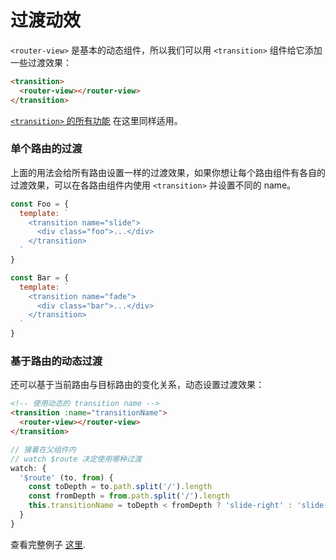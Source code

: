 # 过渡动效

`<router-view>` 是基本的动态组件，所以我们可以用 `<transition>` 组件给它添加一些过渡效果：


``` html
<transition>
  <router-view></router-view>
</transition>
```

[`<transition>` 的所有功能](http://vuejs.org/guide/transitions.html) 在这里同样适用。

### 单个路由的过渡

上面的用法会给所有路由设置一样的过渡效果，如果你想让每个路由组件有各自的过渡效果，可以在各路由组件内使用 `<transition>` 并设置不同的 name。

``` js
const Foo = {
  template: `
    <transition name="slide">
      <div class="foo">...</div>
    </transition>
  `
}

const Bar = {
  template: `
    <transition name="fade">
      <div class="bar">...</div>
    </transition>
  `
}
```

### 基于路由的动态过渡

还可以基于当前路由与目标路由的变化关系，动态设置过渡效果：

``` html
<!-- 使用动态的 transition name -->
<transition :name="transitionName">
  <router-view></router-view>
</transition>
```

``` js
// 接着在父组件内
// watch $route 决定使用哪种过渡
watch: {
  '$route' (to, from) {
    const toDepth = to.path.split('/').length
    const fromDepth = from.path.split('/').length
    this.transitionName = toDepth < fromDepth ? 'slide-right' : 'slide-left'
  }
}
```

查看完整例子 [这里](https://github.com/vuejs/vue-router/blob/next/examples/transitions/app.js).

